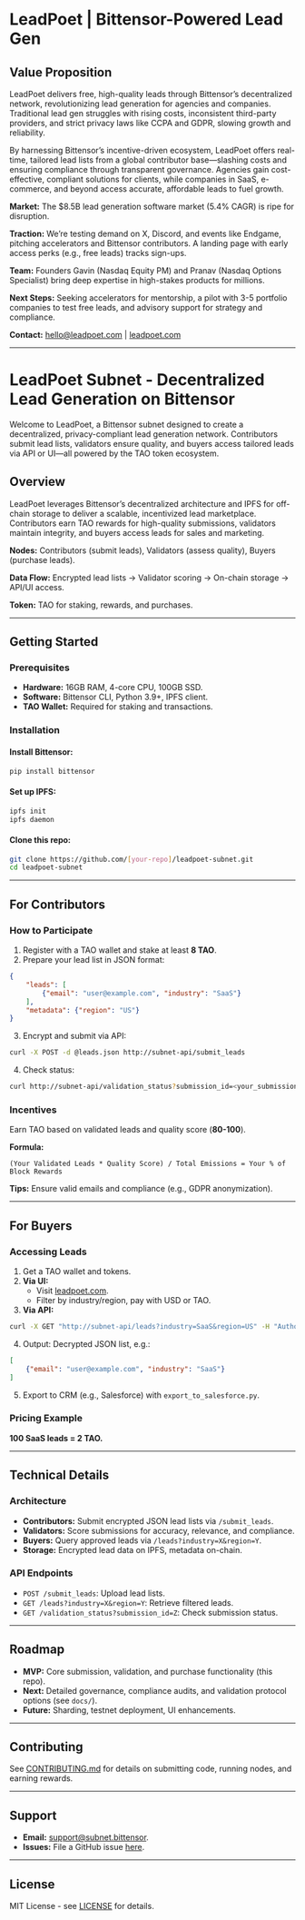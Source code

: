 # LeadPoet | Bittensor-Powered Lead Gen

## Value Proposition
LeadPoet delivers free, high-quality leads through Bittensor’s decentralized network, revolutionizing lead generation for agencies and companies. Traditional lead gen struggles with rising costs, inconsistent third-party providers, and strict privacy laws like CCPA and GDPR, slowing growth and reliability.

By harnessing Bittensor’s incentive-driven ecosystem, LeadPoet offers real-time, tailored lead lists from a global contributor base—slashing costs and ensuring compliance through transparent governance. Agencies gain cost-effective, compliant solutions for clients, while companies in SaaS, e-commerce, and beyond access accurate, affordable leads to fuel growth.

**Market:** The $8.5B lead generation software market (5.4% CAGR) is ripe for disruption.

**Traction:** We’re testing demand on X, Discord, and events like Endgame, pitching accelerators and Bittensor contributors. A landing page with early access perks (e.g., free leads) tracks sign-ups.

**Team:** Founders Gavin (Nasdaq Equity PM) and Pranav (Nasdaq Options Specialist) bring deep expertise in high-stakes products for millions.

**Next Steps:** Seeking accelerators for mentorship, a pilot with 3-5 portfolio companies to test free leads, and advisory support for strategy and compliance.

**Contact:** [hello@leadpoet.com](mailto:hello@leadpoet.com) | [leadpoet.com](https://leadpoet.com)

---

# LeadPoet Subnet - Decentralized Lead Generation on Bittensor

Welcome to LeadPoet, a Bittensor subnet designed to create a decentralized, privacy-compliant lead generation network. Contributors submit lead lists, validators ensure quality, and buyers access tailored leads via API or UI—all powered by the TAO token ecosystem.

## Overview
LeadPoet leverages Bittensor’s decentralized architecture and IPFS for off-chain storage to deliver a scalable, incentivized lead marketplace. Contributors earn TAO rewards for high-quality submissions, validators maintain integrity, and buyers access leads for sales and marketing.

**Nodes:** Contributors (submit leads), Validators (assess quality), Buyers (purchase leads).

**Data Flow:** Encrypted lead lists → Validator scoring → On-chain storage → API/UI access.

**Token:** TAO for staking, rewards, and purchases.

---

## Getting Started

### Prerequisites
- **Hardware:** 16GB RAM, 4-core CPU, 100GB SSD.
- **Software:** Bittensor CLI, Python 3.9+, IPFS client.
- **TAO Wallet:** Required for staking and transactions.

### Installation
#### Install Bittensor:
```bash
pip install bittensor
```

#### Set up IPFS:
```bash
ipfs init
ipfs daemon
```

#### Clone this repo:
```bash
git clone https://github.com/[your-repo]/leadpoet-subnet.git
cd leadpoet-subnet
```

---

## For Contributors

### How to Participate
1. Register with a TAO wallet and stake at least **8 TAO**.
2. Prepare your lead list in JSON format:
```json
{
    "leads": [
        {"email": "user@example.com", "industry": "SaaS"}
    ],
    "metadata": {"region": "US"}
}
```
3. Encrypt and submit via API:
```bash
curl -X POST -d @leads.json http://subnet-api/submit_leads
```
4. Check status:
```bash
curl http://subnet-api/validation_status?submission_id=<your_submission_id>
```

### Incentives
Earn TAO based on validated leads and quality score (**80-100**).

**Formula:**
```
(Your Validated Leads * Quality Score) / Total Emissions = Your % of Block Rewards
```

**Tips:** Ensure valid emails and compliance (e.g., GDPR anonymization).

---

## For Buyers

### Accessing Leads
1. Get a TAO wallet and tokens.
2. **Via UI:**
   - Visit [leadpoet.com](https://leadpoet.com).
   - Filter by industry/region, pay with USD or TAO.
3. **Via API:**
```bash
curl -X GET "http://subnet-api/leads?industry=SaaS&region=US" -H "Authorization: Bearer <TAO_wallet_key>"
```
4. Output: Decrypted JSON list, e.g.:
```json
[
    {"email": "user@example.com", "industry": "SaaS"}
]
```
5. Export to CRM (e.g., Salesforce) with `export_to_salesforce.py`.

### Pricing Example
**100 SaaS leads = 2 TAO.**

---

## Technical Details

### Architecture
- **Contributors:** Submit encrypted JSON lead lists via `/submit_leads`.
- **Validators:** Score submissions for accuracy, relevance, and compliance.
- **Buyers:** Query approved leads via `/leads?industry=X&region=Y`.
- **Storage:** Encrypted lead data on IPFS, metadata on-chain.

### API Endpoints
- `POST /submit_leads`: Upload lead lists.
- `GET /leads?industry=X&region=Y`: Retrieve filtered leads.
- `GET /validation_status?submission_id=Z`: Check submission status.

---

## Roadmap
- **MVP:** Core submission, validation, and purchase functionality (this repo).
- **Next:** Detailed governance, compliance audits, and validation protocol options (see `docs/`).
- **Future:** Sharding, testnet deployment, UI enhancements.

---

## Contributing
See [CONTRIBUTING.md](docs/CONTRIBUTING.md) for details on submitting code, running nodes, and earning rewards.

---

## Support
- **Email:** [support@subnet.bittensor](mailto:support@subnet.bittensor).
- **Issues:** File a GitHub issue [here](https://github.com/[your-repo]/issues).

---

## License
MIT License - see [LICENSE](LICENSE) for details.

